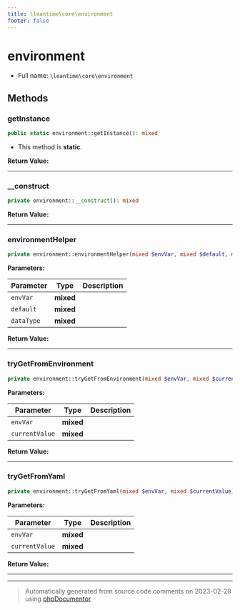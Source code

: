 ```yaml
---
title: \leantime\core\environment
footer: false
---
```


# environment





* Full name: `\leantime\core\environment`



## Methods

### getInstance



```php
public static environment::getInstance(): mixed
```



* This method is **static**.





**Return Value:**





---
### __construct



```php
private environment::__construct(): mixed
```









**Return Value:**





---
### environmentHelper



```php
private environment::environmentHelper(mixed $envVar, mixed $default, mixed $dataType = &quot;string&quot;): mixed
```








**Parameters:**

| Parameter | Type | Description |
|-----------|------|-------------|
| `envVar` | **mixed** |  |
| `default` | **mixed** |  |
| `dataType` | **mixed** |  |


**Return Value:**





---
### tryGetFromEnvironment



```php
private environment::tryGetFromEnvironment(mixed $envVar, mixed $currentValue): mixed
```








**Parameters:**

| Parameter | Type | Description |
|-----------|------|-------------|
| `envVar` | **mixed** |  |
| `currentValue` | **mixed** |  |


**Return Value:**





---
### tryGetFromYaml



```php
private environment::tryGetFromYaml(mixed $envVar, mixed $currentValue): mixed
```








**Parameters:**

| Parameter | Type | Description |
|-----------|------|-------------|
| `envVar` | **mixed** |  |
| `currentValue` | **mixed** |  |


**Return Value:**





---


---
> Automatically generated from source code comments on 2023-02-28 using [phpDocumentor](http://www.phpdoc.org/)
